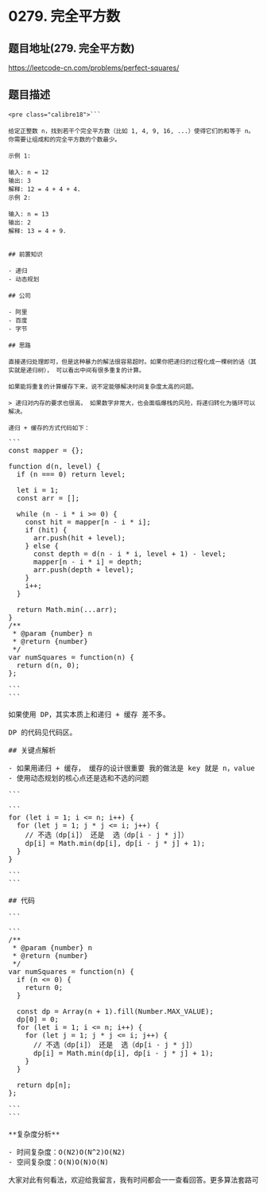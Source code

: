 # 0279. 完全平方数

## 题目地址(279. 完全平方数)

<https://leetcode-cn.com/problems/perfect-squares/>

## 题目描述

```
<pre class="calibre18">```

给定正整数 n，找到若干个完全平方数（比如 1, 4, 9, 16, ...）使得它们的和等于 n。你需要让组成和的完全平方数的个数最少。

示例 1:

输入: n = 12
输出: 3 
解释: 12 = 4 + 4 + 4.
示例 2:

输入: n = 13
输出: 2
解释: 13 = 4 + 9.

```
```

## 前置知识

- 递归
- 动态规划

## 公司

- 阿里
- 百度
- 字节

## 思路

直接递归处理即可，但是这种暴力的解法很容易超时。如果你把递归的过程化成一棵树的话（其实就是递归树）， 可以看出中间有很多重复的计算。

如果能将重复的计算缓存下来，说不定能够解决时间复杂度太高的问题。

> 递归对内存的要求也很高， 如果数字非常大，也会面临爆栈的风险，将递归转化为循环可以解决。

递归 + 缓存的方式代码如下：

```
<pre class="calibre18">```
<span class="hljs-keyword">const</span> mapper = {};

<span class="hljs-function"><span class="hljs-keyword">function</span> <span class="hljs-title">d</span>(<span class="hljs-params">n, level</span>) </span>{
  <span class="hljs-keyword">if</span> (n === <span class="hljs-params">0</span>) <span class="hljs-keyword">return</span> level;

  <span class="hljs-keyword">let</span> i = <span class="hljs-params">1</span>;
  <span class="hljs-keyword">const</span> arr = [];

  <span class="hljs-keyword">while</span> (n - i * i >= <span class="hljs-params">0</span>) {
    <span class="hljs-keyword">const</span> hit = mapper[n - i * i];
    <span class="hljs-keyword">if</span> (hit) {
      arr.push(hit + level);
    } <span class="hljs-keyword">else</span> {
      <span class="hljs-keyword">const</span> depth = d(n - i * i, level + <span class="hljs-params">1</span>) - level;
      mapper[n - i * i] = depth;
      arr.push(depth + level);
    }
    i++;
  }

  <span class="hljs-keyword">return</span> <span class="hljs-params">Math</span>.min(...arr);
}
<span class="hljs-title">/**
 * @param {number} n
 * @return {number}
 */</span>
<span class="hljs-keyword">var</span> numSquares = <span class="hljs-function"><span class="hljs-keyword">function</span>(<span class="hljs-params">n</span>) </span>{
  <span class="hljs-keyword">return</span> d(n, <span class="hljs-params">0</span>);
};

```
```

如果使用 DP，其实本质上和递归 + 缓存 差不多。

DP 的代码见代码区。

## 关键点解析

- 如果用递归 + 缓存， 缓存的设计很重要 我的做法是 key 就是 n，value 是以 n 为起点，到达底端的深度。 下次取出缓存的时候用当前的 level + 存的深度 就是我们想要的 level.
- 使用动态规划的核心点还是选和不选的问题

```
<pre class="calibre18">```
<span class="hljs-keyword">for</span> (<span class="hljs-keyword">let</span> i = <span class="hljs-params">1</span>; i <= n; i++) {
  <span class="hljs-keyword">for</span> (<span class="hljs-keyword">let</span> j = <span class="hljs-params">1</span>; j * j <= i; j++) {
    <span class="hljs-title">// 不选（dp[i]） 还是  选（dp[i - j * j]）</span>
    dp[i] = <span class="hljs-params">Math</span>.min(dp[i], dp[i - j * j] + <span class="hljs-params">1</span>);
  }
}

```
```

## 代码

```
<pre class="calibre18">```
<span class="hljs-title">/**
 * @param {number} n
 * @return {number}
 */</span>
<span class="hljs-keyword">var</span> numSquares = <span class="hljs-function"><span class="hljs-keyword">function</span>(<span class="hljs-params">n</span>) </span>{
  <span class="hljs-keyword">if</span> (n <= <span class="hljs-params">0</span>) {
    <span class="hljs-keyword">return</span> <span class="hljs-params">0</span>;
  }

  <span class="hljs-keyword">const</span> dp = <span class="hljs-params">Array</span>(n + <span class="hljs-params">1</span>).fill(<span class="hljs-params">Number</span>.MAX_VALUE);
  dp[<span class="hljs-params">0</span>] = <span class="hljs-params">0</span>;
  <span class="hljs-keyword">for</span> (<span class="hljs-keyword">let</span> i = <span class="hljs-params">1</span>; i <= n; i++) {
    <span class="hljs-keyword">for</span> (<span class="hljs-keyword">let</span> j = <span class="hljs-params">1</span>; j * j <= i; j++) {
      <span class="hljs-title">// 不选（dp[i]） 还是  选（dp[i - j * j]）</span>
      dp[i] = <span class="hljs-params">Math</span>.min(dp[i], dp[i - j * j] + <span class="hljs-params">1</span>);
    }
  }

  <span class="hljs-keyword">return</span> dp[n];
};

```
```

**复杂度分析**

- 时间复杂度：O(N2)O(N^2)O(N2)
- 空间复杂度：O(N)O(N)O(N)

大家对此有何看法，欢迎给我留言，我有时间都会一一查看回答。更多算法套路可以访问我的 LeetCode 题解仓库：<https://github.com/azl397985856/leetcode> 。 目前已经 37K star 啦。 大家也可以关注我的公众号《力扣加加》带你啃下算法这块硬骨头。 ![](images/6544564e577c3c2404c48edb29af7e19eb1c2cb9.jpg)